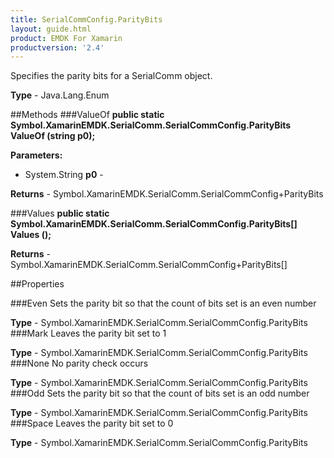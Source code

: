 ```yaml
---
title: SerialCommConfig.ParityBits
layout: guide.html 
product: EMDK For Xamarin 
productversion: '2.4' 
---
```

Specifies the parity bits for a SerialComm object.

**Type** - Java.Lang.Enum

##Methods
###ValueOf
**public static Symbol.XamarinEMDK.SerialComm.SerialCommConfig.ParityBits ValueOf (string p0);**



**Parameters:** 

* System.String **p0** - 

**Returns** - Symbol.XamarinEMDK.SerialComm.SerialCommConfig+ParityBits

###Values
**public static Symbol.XamarinEMDK.SerialComm.SerialCommConfig.ParityBits[] Values ();**




**Returns** - Symbol.XamarinEMDK.SerialComm.SerialCommConfig+ParityBits[]

##Properties

###Even
Sets the parity bit so that the count of bits set is an even number

**Type** - Symbol.XamarinEMDK.SerialComm.SerialCommConfig.ParityBits
###Mark
Leaves the parity bit set to 1

**Type** - Symbol.XamarinEMDK.SerialComm.SerialCommConfig.ParityBits
###None
No parity check occurs

**Type** - Symbol.XamarinEMDK.SerialComm.SerialCommConfig.ParityBits
###Odd
Sets the parity bit so that the count of bits set is an odd number

**Type** - Symbol.XamarinEMDK.SerialComm.SerialCommConfig.ParityBits
###Space
Leaves the parity bit set to 0

**Type** - Symbol.XamarinEMDK.SerialComm.SerialCommConfig.ParityBits


